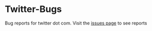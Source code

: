 # Twitter-Bugs
Bug reports for twitter dot com. Visit the [issues page](https://github.com/simonsarris/Twitter-Bugs/issues) to see reports

